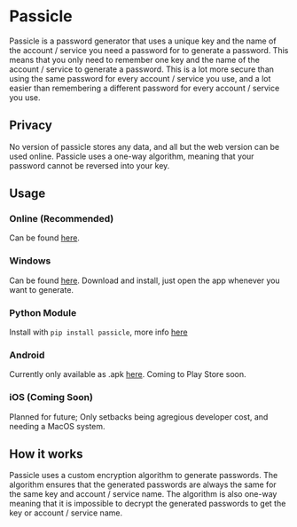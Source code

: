 # Passicle
Passicle is a password generator that uses a unique key and the name of the account / service you need a password for to generate a password. This means that you only need to remember one key and the name of the account / service to generate a password. This is a lot more secure than using the same password for every account / service you use, and a lot easier than remembering a different password for every account / service you use.

## Privacy
No version of passicle stores any data, and all but the web version can be used online. Passicle uses a one-way algorithm, meaning that your password cannot be reversed into your key.

## Usage
### Online (Recommended)
Can be found [here](https://barxilly.github.io/Passicle-Online/).
### Windows
Can be found [here](https://github.com/barxilly/Passicle/releases).
Download and install, just open the app whenever you want to generate.
### Python Module
Install with `pip install passicle`, more info [here](https://github.com/barxilly/Passicle-Python)
### Android
Currently only available as .apk [here](https://github.com/barxilly/Passicle/releases). Coming to Play Store soon.
### iOS (Coming Soon)
Planned for future; Only setbacks being agregious developer cost, and needing a MacOS system.

## How it works
Passicle uses a custom encryption algorithm to generate passwords. The algorithm ensures that the generated passwords are always the same for the same key and account / service name.
The algorithm is also one-way meaning that it is impossible to decrypt the generated passwords to get the key or account / service name.
